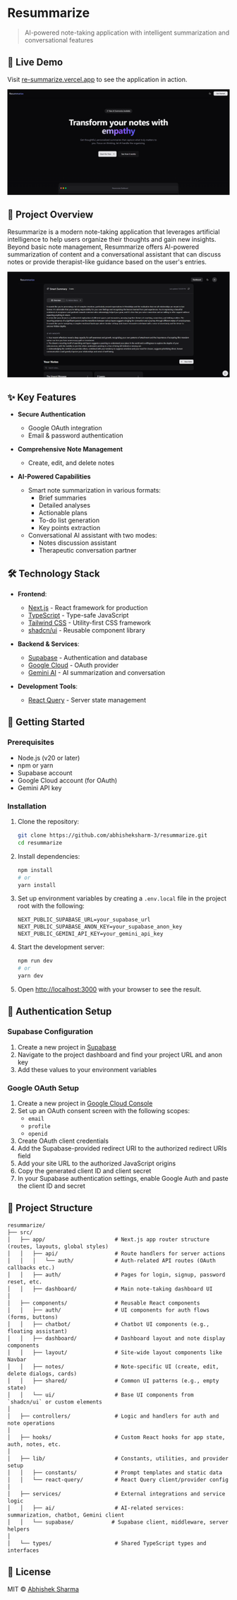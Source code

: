 # Resummarize

> AI-powered note-taking application with intelligent summarization and conversational features

## 🚀 Live Demo

Visit [re-summarize.vercel.app](https://re-summarize.vercel.app) to see the application in action.

![Landing Page](./public/landing.png)

## 📝 Project Overview

Resummarize is a modern note-taking application that leverages artificial intelligence to help users organize their thoughts and gain new insights. Beyond basic note management, Resummarize offers AI-powered summarization of content and a conversational assistant that can discuss notes or provide therapist-like guidance based on the user's entries.

![Dashboard](./public/dashboard.png)

## ✨ Key Features

- **Secure Authentication**
  - Google OAuth integration
  - Email & password authentication

- **Comprehensive Note Management**
  - Create, edit, and delete notes

- **AI-Powered Capabilities**
  - Smart note summarization in various formats:
    - Brief summaries
    - Detailed analyses
    - Actionable plans
    - To-do list generation
    - Key points extraction
  - Conversational AI assistant with two modes:
    - Notes discussion assistant
    - Therapeutic conversation partner

## 🛠️ Technology Stack

- **Frontend**:
  - [Next.js](https://nextjs.org/) - React framework for production
  - [TypeScript](https://www.typescriptlang.org/) - Type-safe JavaScript
  - [Tailwind CSS](https://tailwindcss.com/) - Utility-first CSS framework
  - [shadcn/ui](https://ui.shadcn.com/) - Reusable component library

- **Backend & Services**:
  - [Supabase](https://supabase.com/) - Authentication and database
  - [Google Cloud](https://cloud.google.com/) - OAuth provider
  - [Gemini AI](https://ai.google.dev/) - AI summarization and conversation

- **Development Tools**:
  - [React Query](https://react-query.tanstack.com/) - Server state management

## 🚦 Getting Started

### Prerequisites

- Node.js (v20 or later)
- npm or yarn
- Supabase account
- Google Cloud account (for OAuth)
- Gemini API key

### Installation

1. Clone the repository:
   ```bash
   git clone https://github.com/abhisheksharm-3/resummarize.git
   cd resummarize
   ```

2. Install dependencies:
   ```bash
   npm install
   # or
   yarn install
   ```

3. Set up environment variables by creating a `.env.local` file in the project root with the following:
   ```
   NEXT_PUBLIC_SUPABASE_URL=your_supabase_url
   NEXT_PUBLIC_SUPABASE_ANON_KEY=your_supabase_anon_key
   NEXT_PUBLIC_GEMINI_API_KEY=your_gemini_api_key
   ```

4. Start the development server:
   ```bash
   npm run dev
   # or
   yarn dev
   ```

5. Open [http://localhost:3000](http://localhost:3000) with your browser to see the result.

## 🔐 Authentication Setup

### Supabase Configuration

1. Create a new project in [Supabase](https://supabase.com/)
2. Navigate to the project dashboard and find your project URL and anon key
3. Add these values to your environment variables

### Google OAuth Setup

1. Create a new project in [Google Cloud Console](https://console.cloud.google.com/)
2. Set up an OAuth consent screen with the following scopes:
   - `email`
   - `profile`
   - `openid`
3. Create OAuth client credentials
4. Add the Supabase-provided redirect URI to the authorized redirect URIs field
5. Add your site URL to the authorized JavaScript origins
6. Copy the generated client ID and client secret
7. In your Supabase authentication settings, enable Google Auth and paste the client ID and secret

## 📁 Project Structure

```
resummarize/
├── src/
│   ├── app/                      # Next.js app router structure (routes, layouts, global styles)
│   │   ├── api/                  # Route handlers for server actions
│   │   │   └── auth/             # Auth-related API routes (OAuth callbacks etc.)
│   │   ├── auth/                 # Pages for login, signup, password reset, etc.
│   │   ├── dashboard/            # Main note-taking dashboard UI
│
│   ├── components/               # Reusable React components
│   │   ├── auth/                 # UI components for auth flows (forms, buttons)
│   │   ├── chatbot/              # Chatbot UI components (e.g., floating assistant)
│   │   ├── dashboard/            # Dashboard layout and note display components
│   │   ├── layout/               # Site-wide layout components like Navbar
│   │   ├── notes/                # Note-specific UI (create, edit, delete dialogs, cards)
│   │   ├── shared/               # Common UI patterns (e.g., empty state)
│   │   └── ui/                   # Base UI components from `shadcn/ui` or custom elements
│
│   ├── controllers/              # Logic and handlers for auth and note operations
│
│   ├── hooks/                    # Custom React hooks for app state, auth, notes, etc.
│
│   ├── lib/                      # Constants, utilities, and provider setup
│   │   ├── constants/            # Prompt templates and static data
│   │   └── react-query/          # React Query client/provider config
│
│   ├── services/                 # External integrations and service logic
│   │   ├── ai/                   # AI-related services: summarization, chatbot, Gemini client
│   │   └── supabase/            # Supabase client, middleware, server helpers
│
│   └── types/                    # Shared TypeScript types and interfaces

```

## 📄 License

MIT © [Abhishek Sharma](https://github.com/abhisheksharm-3)